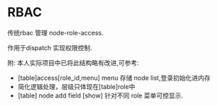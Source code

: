RBAC
====

传统rbac 管理 node-role-access.

作用于dispatch 实现权限控制.

附:
本人实际项目中已将此结构略有改进,可参考:
<ul>
    <li>[table]access[role_id,menu] menu 存储 node list,登录初始化进内存</li>
    <li>简化逻辑处理，层级只体现在[table]role中</li>
    <li>[table] node add field [show]  针对不同 role 菜单可控显示.</li>
</ul>


